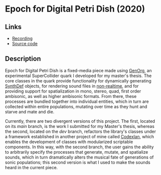 # Epoch for Digital Petri Dish (2020)

## Links
* [Recording](https://soundcloud.com/ian-macdougald/epoch-for-digital-petri-dish)
* [Source code](https://github.com/ianmacdougald/portfolio/blob/gh-pages/epoch.scd)

## Description

Epoch for Digital Petri Dish is a fixed-media piece made using [GenOrg](https://github.com/ianmacdougald/GenOrg), an experimental SuperCollider quark I developed for my master's thesis. The core classes in the quark provide functionality for dynamically generating [SynthDef](https://doc.sccode.org/Classes/SynthDef.html) objects, for rendering sound files in [non-realtime](https://doc.sccode.org/Guides/Non-Realtime-Synthesis.html), and for providing support for spatialization in mono, stereo, quad, first order ambisonic, as well as higher ambisonic formats. From there, these processes are bundled together into individual entities, which in turn are collected within entire populations, mutating over time as they hunt and starve and mate and die. 

Currently, there are two divergent versions of this project. The first, located on its *main* branch, is the work I submitted for my Master's thesis, whereas the second, located on the *dev* branch, refactors the library's classes under a framework established in another project of mine called [CodexIan](https://github.com/ianmacdougald/CodexIan), which enables the development of classes with modularized scriptable components. In this way, with the second branch, the user gains the ability to arbitrarily specify the processes that generate, mutate, and spatialize sounds, which in turn dramatically alters the musical fate of generations of sonic populations; this second version is what I used to make the sounds heard in the current piece.

